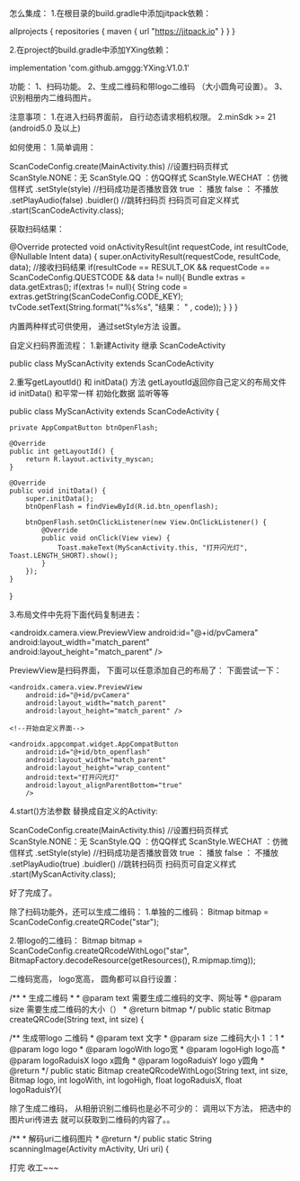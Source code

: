 怎么集成：
1.在根目录的build.gradle中添加jitpack依赖：

allprojects {
    repositories {
        maven { url "https://jitpack.io" }
    }
}

2.在project的build.gradle中添加YXing依赖：

  implementation 'com.github.amggg:YXing:V1.0.1'

功能：
1、扫码功能。
2、生成二维码和带logo二维码 （大小圆角可设置）。
3、识别相册内二维码图片。

注意事项：
1.在进入扫码界面前， 自行动态请求相机权限。
2.minSdk >= 21 (android5.0 及以上)

如何使用：
1.简单调用：

  ScanCodeConfig.create(MainActivity.this)
                                    //设置扫码页样式 ScanStyle.NONE：无  ScanStyle.QQ ：仿QQ样式   ScanStyle.WECHAT ：仿微信样式
                                    .setStyle(style)
                                    //扫码成功是否播放音效  true ： 播放   false ： 不播放
                                    .setPlayAudio(false)
                                    .buidler()
                                    //跳转扫码页   扫码页可自定义样式
                                    .start(ScanCodeActivity.class);

获取扫码结果：

  @Override
    protected void onActivityResult(int requestCode, int resultCode, @Nullable Intent data) {
        super.onActivityResult(requestCode, resultCode, data);
        //接收扫码结果
        if(resultCode == RESULT_OK && requestCode == ScanCodeConfig.QUESTCODE && data != null){
            Bundle extras = data.getExtras();
            if(extras != null){
                String code = extras.getString(ScanCodeConfig.CODE_KEY);
                tvCode.setText(String.format("%s%s", "结果： " , code));
            }
        }
    }

内置两种样式可供使用， 通过setStyle方法 设置。


自定义扫码界面流程：
1.新建Activity 继承 ScanCodeActivity

public class MyScanActivity extends ScanCodeActivity 

2.重写getLayoutId() 和 initData() 方法
getLayoutId返回你自己定义的布局文件id
initData() 和平常一样 初始化数据 监听等等

public class MyScanActivity extends ScanCodeActivity {

    private AppCompatButton btnOpenFlash;

    @Override
    public int getLayoutId() {
        return R.layout.activity_myscan;
    }

    @Override
    public void initData() {
        super.initData();
        btnOpenFlash = findViewById(R.id.btn_openflash);

        btnOpenFlash.setOnClickListener(new View.OnClickListener() {
            @Override
            public void onClick(View view) {
                Toast.makeText(MyScanActivity.this, "打开闪光灯", Toast.LENGTH_SHORT).show();
            }
        });
    }
}

3.布局文件中先将下面代码复制进去：

<RelativeLayout
    xmlns:android="http://schemas.android.com/apk/res/android"
    android:id="@+id/rlparent"
    android:orientation="vertical"
    android:layout_width="match_parent"
    android:layout_height="match_parent">
    <androidx.camera.view.PreviewView
        android:id="@+id/pvCamera"
        android:layout_width="match_parent"
        android:layout_height="match_parent" />
    <!--开始自定义界面-->

</RelativeLayout>

PreviewView是扫码界面， 下面可以任意添加自己的布局了：
下面尝试一下：

<RelativeLayout
    xmlns:android="http://schemas.android.com/apk/res/android"
    android:id="@+id/rlparent"
    android:orientation="vertical"
    android:layout_width="match_parent"
    android:layout_height="match_parent">

    <androidx.camera.view.PreviewView
        android:id="@+id/pvCamera"
        android:layout_width="match_parent"
        android:layout_height="match_parent" />

    <!--开始自定义界面-->

    <androidx.appcompat.widget.AppCompatButton
        android:id="@+id/btn_openflash"
        android:layout_width="match_parent"
        android:layout_height="wrap_content"
        android:text="打开闪光灯"
        android:layout_alignParentBottom="true"
        />

</RelativeLayout>

4.start()方法参数 替换成自定义的Activity:

ScanCodeConfig.create(MainActivity.this)
                                    //设置扫码页样式 ScanStyle.NONE：无  ScanStyle.QQ ：仿QQ样式   ScanStyle.WECHAT ：仿微信样式
                                    .setStyle(style)
                                    //扫码成功是否播放音效  true ： 播放   false ： 不播放
                                    .setPlayAudio(true)
                                    .buidler()
                                    //跳转扫码页   扫码页可自定义样式
                                    .start(MyScanActivity.class);

好了完成了。


除了扫码功能外，还可以生成二维码：
1.单独的二维码：
Bitmap bitmap = ScanCodeConfig.createQRCode("star");

2.带logo的二维码：
Bitmap bitmap = ScanCodeConfig.createQRcodeWithLogo("star", BitmapFactory.decodeResource(getResources(), R.mipmap.timg));


二维码宽高， logo宽高， 圆角都可以自行设置：

/**
     * 生成二维码
     *
     * @param text 需要生成二维码的文字、网址等
     * @param size 需要生成二维码的大小（）
     * @return bitmap
     */
    public static Bitmap createQRCode(String text, int size) {

 /** 生成带logo 二维码
     * @param text  文字
     * @param size   二维码大小 1 ：1
     * @param logo   logo
     * @param logoWith logo宽
     * @param logoHigh  logo高
     * @param logoRaduisX  logo x圆角
     * @param logoRaduisY  logo y圆角
     * @return
     */
    public static Bitmap createQRcodeWithLogo(String text, int size, Bitmap logo, int logoWith, int logoHigh, float logoRaduisX, float logoRaduisY){

除了生成二维码， 从相册识别二维码也是必不可少的：
调用以下方法， 把选中的图片uri传进去 就可以获取到二维码的内容了。。

 /**
     * 解码uri二维码图片
     * @return
     */
    public static String scanningImage(Activity mActivity, Uri uri) {

打完 收工~~~
